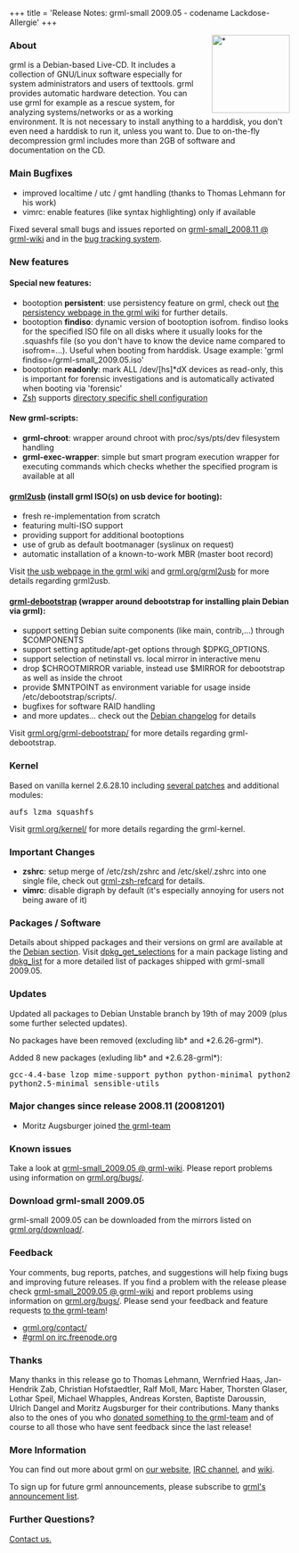 +++
title = 'Release Notes: grml-small 2009.05 - codename Lackdose-Allergie'
+++

<p><a href="/screenshots/"><img align="right" style="margin-left: 20px;
border: 0" src="/screenshots/grml_2009.05.jpg" width="140" alt="*" /></a></p>

<h3>About</h3>

<p>grml is a Debian-based Live-CD. It includes a collection of GNU/Linux
software especially for system administrators and users of texttools.
grml provides automatic hardware detection. You can use grml for example
as a rescue system, for analyzing systems/networks or as a working
environment. It is not necessary to install anything to a harddisk, you
don't even need a harddisk to run it, unless you want to. Due to
on-the-fly decompression grml includes more than 2GB of software and
documentation on the CD.</p>

<h3>Main Bugfixes</h3>

<ul>

<li>improved localtime / utc / gmt handling (thanks to Thomas Lehmann for his work)

<li>vimrc: enable features (like syntax highlighting) only if available

</ul>

<p>Fixed several small bugs and issues reported on <a
href="https://github.com/grml/grml/wiki/grml-small_2008.11">grml-small_2008.11 @
grml-wiki</a> and in the <a href="http://bts.grml.org/grml/">bug
tracking system</a>.</p>

<h3>New features</h3>

<h4>Special new features:</h4>

<ul>

<li>bootoption <strong>persistent</a></strong>: use persistency
feature on grml, check out <a
href="https://github.com/grml/grml/wiki/persistency">the persistency
webpage in the grml wiki</a> for further details.

<li>bootoption <strong>findiso</strong>: dynamic version of bootoption
isofrom. findiso looks for the specified ISO file on all disks where
it usually looks for the .squashfs file (so you don't have to know the
device name compared to isofrom=...). Useful when booting from
harddisk. Usage example: 'grml findiso=/grml-small_2009.05.iso'

<!--
<li>bootoption <strong>bsd</strong>: boot minimal <a
href="https://www.mirbsd.org/">MirOS BSD</a> operating system.

<li>bootoption <strong>hdt</strong>: minimalistic <a href="http://syslinux.zytor.com/wiki/index.php/Hdt_(Hardware_Detection_Tool)">hardware detection tool</a>
-->

<li>bootoption <strong>readonly</strong>: mark ALL /dev/[hs]*dX devices
as read-only, this is important for forensic investigations and is automatically
activated when booting via 'forensic'

<li><a href="/zsh/">Zsh</a> supports <a
href="http://michael-prokop.at/blog/2009/05/30/directory-specific-shell-configuration-with-zsh/">directory
specific shell configuration</a>

</ul>

<h4>New grml-scripts:</h4>

<ul>

<li><strong>grml-chroot</strong>: wrapper around chroot with
proc/sys/pts/dev filesystem handling</li>

<li><strong>grml-exec-wrapper</strong>: simple but smart program
execution wrapper for executing commands which checks whether the
specified program is available at all</li>

</ul>

<h4><a href="/grml2usb/">grml2usb</a> (install grml ISO(s) on usb device for booting):</h4>

<ul>

<li>fresh re-implementation from scratch

<li>featuring multi-ISO support

<li>providing support for additional bootoptions

<li>use of grub as default bootmanager (syslinux on request)

<li>automatic installation of a known-to-work MBR (master boot record)

</ul>

<p>Visit <a href="https://github.com/grml/grml/wiki/usb">the usb webpage
in the grml wiki</a> and <a href="/grml2usb/">grml.org/grml2usb</a> for
more details regarding grml2usb.</p>

<h4><a href="/grml-debootstrap/">grml-debootstrap</a> (wrapper around debootstrap for installing plain Debian via grml):</h4>

<ul>

<li>support setting Debian suite components (like main, contrib,...)
through $COMPONENTS

<li>support setting aptitude/apt-get options through $DPKG_OPTIONS.

<li>support selection of netinstall vs. local mirror in interactive
menu

<li>drop $CHROOTMIRROR variable, instead use $MIRROR for debootstrap as well as inside the chroot

<li>provide $MNTPOINT as environment variable for usage inside /etc/debootstrap/scripts/.

<li>bugfixes for software RAID handling

<li>and more updates... check out the <a
href="https://git.grml.org/f/grml-debootstrap/debian/changelog">Debian changelog</a> for details

</ul>

<p>Visit <a href="/grml-debootstrap/">grml.org/grml-debootstrap/</a> for more
details regarding grml-debootstrap.</p>

<h3>Kernel</h3>

<p>Based on vanilla kernel 2.6.28.10 including <a
href="/kernel/">several patches</a> and additional modules:</p>

<pre class="rahmen">
aufs lzma squashfs
</pre>

<p>Visit <a href="/kernel/">grml.org/kernel/</a> for more details
regarding the grml-kernel.</p>

<h3>Important Changes</h3>

<ul>

<li><strong>zshrc</strong>: setup merge of /etc/zsh/zshrc and
/etc/skel/.zshrc into one single file, check out <a
href="/zsh/#grmlzshrefcard">grml-zsh-refcard</a> for details.</li>

<li><strong>vimrc</strong>: disable digraph by default (it's
especially annoying for users not being aware of it)</li>

</ul>

<h3>Packages / Software</h3>

<p>Details about shipped packages and their versions on grml are
available at the <a href="/files/#debian">Debian section</a>. Visit <a
href="/files/release-2009.05-small/dpkg_get_selections">dpkg_get_selections</a>
for a main package listing and <a
href="/files/release-2009.05-small/dpkg_list">dpkg_list</a> for a
more detailed list of packages shipped with grml-small 2009.05.</p>

<h3>Updates</h3>

<p>Updated all packages to Debian Unstable branch by 19th of may
2009 (plus some further selected updates).</p>

<p>No packages have been removed (excluding lib* and
*2.6.26-grml*).</p>

<p>Added 8 new packages (exluding lib* and *2.6.28-grml*):</p>

<pre class="rahmen">
gcc-4.4-base lzop mime-support python python-minimal python2.5
python2.5-minimal sensible-utils
</pre>

<h3>Major changes since release 2008.11 (20081201)</h3>

<ul>

<li>Moritz Augsburger joined <a href="/team/">the grml-team</a>

</ul>

<h3>Known issues</h3>

<!--
<p>Take a look at <a
href="https://github.com/grml/grml/wiki/release_candidate">the release
candidate webpage in the grml-wiki</a>. Please report problems using
information on <a href="/bugs/">grml.org/bugs/</a>.</p>
-->

<p>Take a look at <a
href="https://github.com/grml/grml/wiki/grml-small_2009.05">grml-small_2009.05 @ grml-wiki</a>.
Please report problems using information on <a
href="/bugs/">grml.org/bugs/</a>.</p>

<h3>Download grml-small 2009.05</h3>

<p>grml-small 2009.05 can be downloaded from the mirrors listed on <a
href="/download/">grml.org/download/</a>.</p>

<h3>Feedback</h3>

<p>Your comments, bug reports, patches, and suggestions will help
fixing bugs and improving future releases. If you find a problem with
the release please check <a
href="https://github.com/grml/grml/wiki/grml-small_2009.05">grml-small_2009.05 @
grml-wiki</a> and report problems using information on <a
href="/bugs/">grml.org/bugs/</a>. Please send your feedback and
feature requests <a href="/contact/">to the grml-team</a>!</p>

<ul>
<li><a href="/contact/">grml.org/contact/</a>
<li><a href="/irc/">#grml on irc.freenode.org</a>
</ul>

<h3>Thanks</h3>

<p>Many thanks in this release go to Thomas Lehmann, Wernfried Haas,
Jan-Hendrik Zab, Christian Hofstaedtler, Ralf Moll, Marc Haber,
Thorsten Glaser, Lothar Speil, Michael Whapples, Andreas Korsten,
Baptiste Daroussin, Ulrich Dangel and Moritz Augsburger
for their contributions. Many thanks also to the ones of you who
<a href="/donations/">donated something to the grml-team</a> and
of course to all those who have sent feedback since the last
release!</p>

<h3>More Information</h3>

<p>You can find out more about grml on <a href="/">our website</a>, <a
href="/irc/">IRC channel</a>, and <a
href="http://wiki.grml.org/">wiki</a>.

<p>To sign up for future grml announcements, please subscribe to <a
href="http://lists.mur.at/mailman/listinfo/grml-announce"> grml's
announcement list</a>.</p>

<h3>Further Questions?</h3>

<p><a href="/contact/">Contact us.</a></p>
